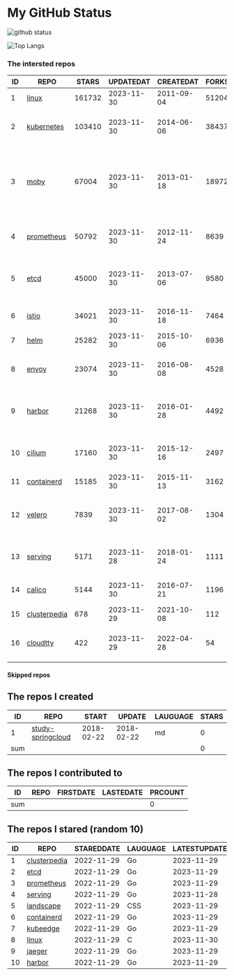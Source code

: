 # My GitHub Status

<img src="https://github-readme-stats-1.yihong0618.vercel.app/api?username=daoqingniu&show_icons=true&&&hide_title=true&count_private=true" alt="github status" />

![Top Langs](https://github-readme-stats-1.yihong0618.vercel.app/api/top-langs/?username=daoqingniu&layout=compact)

<!--START_SECTION:github_repos-->
### The intersted repos
| ID |                              REPO                               | STARS  | UPDATEDAT  | CREATEDAT  | FORKSCOUNT |                                                DESCRIPTIONS                                                |
|----|-----------------------------------------------------------------|--------|------------|------------|------------|------------------------------------------------------------------------------------------------------------|
|  1 | [linux](https://github.com/torvalds/linux)                      | 161732 | 2023-11-30 | 2011-09-04 |      51204 | Linux kernel source tree                                                                                   |
|  2 | [kubernetes](https://github.com/kubernetes/kubernetes)          | 103410 | 2023-11-30 | 2014-06-06 |      38437 | Production-Grade Container Scheduling and Management                                                       |
|  3 | [moby](https://github.com/moby/moby)                            |  67004 | 2023-11-30 | 2013-01-18 |      18972 | The Moby Project - a collaborative project for the container ecosystem to assemble container-based systems |
|  4 | [prometheus](https://github.com/prometheus/prometheus)          |  50792 | 2023-11-30 | 2012-11-24 |       8639 | The Prometheus monitoring system and time series database.                                                 |
|  5 | [etcd](https://github.com/etcd-io/etcd)                         |  45000 | 2023-11-30 | 2013-07-06 |       9580 | Distributed reliable key-value store for the most critical data of a distributed system                    |
|  6 | [istio](https://github.com/istio/istio)                         |  34021 | 2023-11-30 | 2016-11-18 |       7464 | Connect, secure, control, and observe services.                                                            |
|  7 | [helm](https://github.com/helm/helm)                            |  25282 | 2023-11-30 | 2015-10-06 |       6936 | The Kubernetes Package Manager                                                                             |
|  8 | [envoy](https://github.com/envoyproxy/envoy)                    |  23074 | 2023-11-30 | 2016-08-08 |       4528 | Cloud-native high-performance edge/middle/service proxy                                                    |
|  9 | [harbor](https://github.com/goharbor/harbor)                    |  21268 | 2023-11-30 | 2016-01-28 |       4492 | An open source trusted cloud native registry project that stores, signs, and scans content.                |
| 10 | [cilium](https://github.com/cilium/cilium)                      |  17160 | 2023-11-30 | 2015-12-16 |       2497 | eBPF-based Networking, Security, and Observability                                                         |
| 11 | [containerd](https://github.com/containerd/containerd)          |  15185 | 2023-11-30 | 2015-11-13 |       3162 | An open and reliable container runtime                                                                     |
| 12 | [velero](https://github.com/vmware-tanzu/velero)                |   7839 | 2023-11-30 | 2017-08-02 |       1304 | Backup and migrate Kubernetes applications and their persistent volumes                                    |
| 13 | [serving](https://github.com/knative/serving)                   |   5171 | 2023-11-28 | 2018-01-24 |       1111 | Kubernetes-based, scale-to-zero, request-driven compute                                                    |
| 14 | [calico](https://github.com/projectcalico/calico)               |   5144 | 2023-11-30 | 2016-07-21 |       1196 | Cloud native networking and network security                                                               |
| 15 | [clusterpedia](https://github.com/clusterpedia-io/clusterpedia) |    678 | 2023-11-29 | 2021-10-08 |        112 | The Encyclopedia of Kubernetes clusters                                                                    |
| 16 | [cloudtty](https://github.com/cloudtty/cloudtty)                |    422 | 2023-11-29 | 2022-04-28 |         54 | A Friendly Kubernetes CloudShell (Web Terminal) !                                                          |



#### Skipped repos
<!--END_SECTION:github_repos-->

<!--START_SECTION:my_github-->
## The repos I created
| ID  |                                 REPO                                 |   START    |   UPDATE   | LAUGUAGE | STARS |
|-----|----------------------------------------------------------------------|------------|------------|----------|-------|
|   1 | [study-springcloud](https://github.com/daoqingniu/study-springcloud) | 2018-02-22 | 2018-02-22 | md       |     0 |
| sum |                                                                      |            |            |          |     0 |

## The repos I contributed to
| ID  | REPO | FIRSTDATE | LASTEDATE | PRCOUNT |
|-----|------|-----------|-----------|---------|
| sum |      |           |           |       0 |

## The repos I stared (random 10)
| ID |                              REPO                               | STAREDDATE | LAUGUAGE | LATESTUPDATE |
|----|-----------------------------------------------------------------|------------|----------|--------------|
|  1 | [clusterpedia](https://github.com/clusterpedia-io/clusterpedia) | 2022-11-29 | Go       | 2023-11-29   |
|  2 | [etcd](https://github.com/etcd-io/etcd)                         | 2022-11-29 | Go       | 2023-11-29   |
|  3 | [prometheus](https://github.com/prometheus/prometheus)          | 2022-11-29 | Go       | 2023-11-29   |
|  4 | [serving](https://github.com/knative/serving)                   | 2022-11-29 | Go       | 2023-11-28   |
|  5 | [landscape](https://github.com/cncf/landscape)                  | 2022-11-29 | CSS      | 2023-11-29   |
|  6 | [containerd](https://github.com/containerd/containerd)          | 2022-11-29 | Go       | 2023-11-29   |
|  7 | [kubeedge](https://github.com/kubeedge/kubeedge)                | 2022-11-29 | Go       | 2023-11-29   |
|  8 | [linux](https://github.com/torvalds/linux)                      | 2022-11-29 | C        | 2023-11-30   |
|  9 | [jaeger](https://github.com/jaegertracing/jaeger)               | 2022-11-29 | Go       | 2023-11-29   |
| 10 | [harbor](https://github.com/goharbor/harbor)                    | 2022-11-29 | Go       | 2023-11-29   |

<!--END_SECTION:my_github-->
